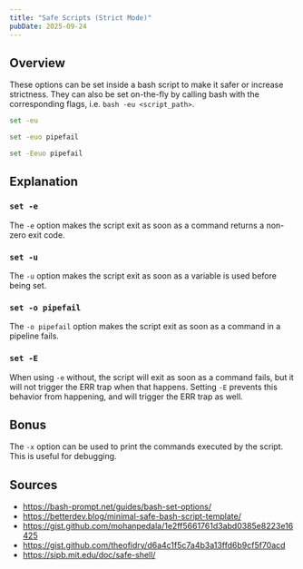 ```yaml
---
title: "Safe Scripts (Strict Mode)"
pubDate: 2025-09-24
---
```


## Overview

These options can be set inside a bash script to make it safer or increase
strictness. They can also be set on-the-fly by calling bash with the
corresponding flags, i.e. `bash -eu <script_path>`.

```bash
set -eu
```

```bash
set -euo pipefail
```

```bash
set -Eeuo pipefail
```

## Explanation

### `set -e`

The `-e` option makes the script exit as soon as a command returns a non-zero
exit code.

### `set -u`

The `-u` option makes the script exit as soon as a variable is used before being
set.

### `set -o pipefail`

The `-o pipefail` option makes the script exit as soon as a command in a
pipeline fails.

### `set -E`

When using `-e` without, the script will exit as soon as a command fails, but it
will not trigger the ERR trap when that happens. Setting `-E` prevents this
behavior from happening, and will trigger the ERR trap as well.

## Bonus

The `-x` option can be used to print the commands executed by the script. This
is useful for debugging.

## Sources

- <https://bash-prompt.net/guides/bash-set-options/>
- <https://betterdev.blog/minimal-safe-bash-script-template/>
- <https://gist.github.com/mohanpedala/1e2ff5661761d3abd0385e8223e16425>
- <https://gist.github.com/theofidry/d6a4c1f5c7a4b3a13ffd6b9cf5f70acd>
- <https://sipb.mit.edu/doc/safe-shell/>
